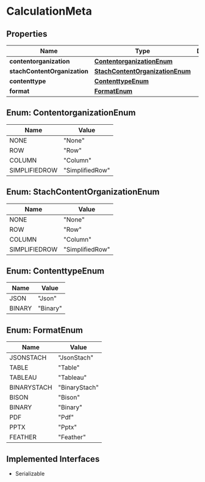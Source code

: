 

# CalculationMeta


## Properties

Name | Type | Description | Notes
------------ | ------------- | ------------- | -------------
**contentorganization** | [**ContentorganizationEnum**](#ContentorganizationEnum) |  |  [optional]
**stachContentOrganization** | [**StachContentOrganizationEnum**](#StachContentOrganizationEnum) |  |  [optional]
**contenttype** | [**ContenttypeEnum**](#ContenttypeEnum) |  |  [optional]
**format** | [**FormatEnum**](#FormatEnum) |  |  [optional]



## Enum: ContentorganizationEnum

Name | Value
---- | -----
NONE | &quot;None&quot;
ROW | &quot;Row&quot;
COLUMN | &quot;Column&quot;
SIMPLIFIEDROW | &quot;SimplifiedRow&quot;



## Enum: StachContentOrganizationEnum

Name | Value
---- | -----
NONE | &quot;None&quot;
ROW | &quot;Row&quot;
COLUMN | &quot;Column&quot;
SIMPLIFIEDROW | &quot;SimplifiedRow&quot;



## Enum: ContenttypeEnum

Name | Value
---- | -----
JSON | &quot;Json&quot;
BINARY | &quot;Binary&quot;



## Enum: FormatEnum

Name | Value
---- | -----
JSONSTACH | &quot;JsonStach&quot;
TABLE | &quot;Table&quot;
TABLEAU | &quot;Tableau&quot;
BINARYSTACH | &quot;BinaryStach&quot;
BISON | &quot;Bison&quot;
BINARY | &quot;Binary&quot;
PDF | &quot;Pdf&quot;
PPTX | &quot;Pptx&quot;
FEATHER | &quot;Feather&quot;


## Implemented Interfaces

* Serializable


